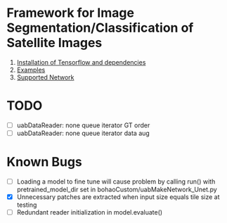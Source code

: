 # Framework for Image Segmentation/Classification of Satellite Images
1. [Installation of Tensorflow and dependencies](https://github.com/bohaohuang/aml-docs/blob/master/install_tensorflow.ipynb)
2. [Examples](./]examples)
3. [Supported Network](./bohaoCustom)

# TODO
- [ ] uabDataReader: none queue iterator GT order
- [ ] uabDataReader: none queue iterator data aug

# Known Bugs
- [ ] Loading a model to fine tune will cause problem by calling run() with pretrained_model_dir set in bohaoCustom/uabMakeNetwork_Unet.py
- [X] Unnecessary patches are extracted when input size equals tile size at testing
- [ ] Redundant reader initialization in model.evaluate()